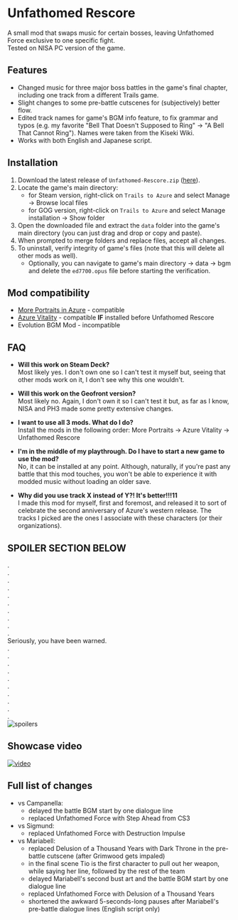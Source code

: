 # Unfathomed Rescore

A small mod that swaps music for certain bosses, leaving Unfathomed Force exclusive to one specific fight.  
Tested on NISA PC version of the game.

## Features
* Changed music for three major boss battles in the game's final chapter, including one track from a different Trails game.
* Slight changes to some pre-battle cutscenes for (subjectively) better flow.
* Edited track names for game's BGM info feature, to fix grammar and typos (e.g. my favorite "Bell That Doesn't Supposed to Ring" → "A Bell That Cannot Ring"). Names were taken from the Kiseki Wiki.
* Works with both English and Japanese script.

## Installation
1. Download the latest release of `Unfathomed-Rescore.zip` ([here](https://github.com/TheShufflingFool/Unfathomed-Rescore/releases/latest)).
2. Locate the game's main directory:
   * for Steam version, right-click on `Trails to Azure` and select Manage → Browse local files
   * for GOG version, right-click on `Trails to Azure` and select Manage installation → Show folder
3. Open the downloaded file and extract the `data` folder into the game's main directory (you can just drag and drop or copy and paste).
4. When prompted to merge folders and replace files, accept all changes.
5. To uninstall, verify integrity of game's files (note that this will delete all other mods as well).
   * Optionally, you can navigate to game's main directory → data → bgm and delete the `ed7700.opus` file before starting the verification.

## Mod compatibility
* [More Portraits in Azure](https://github.com/shinkiseki/MorePortraitsInAzure) - compatible
* [Azure Vitality](https://github.com/Kyuuhachi/Azure-Vitality) - compatible **IF** installed before Unfathomed Rescore
* Evolution BGM Mod - incompatible

## FAQ
* **Will this work on Steam Deck?**  
  Most likely yes. I don't own one so I can't test it myself but, seeing that other mods work on it, I don't see why this one wouldn't.

* **Will this work on the Geofront version?**  
  Most likely no. Again, I don't own it so I can't test it but, as far as I know, NISA and PH3 made some pretty extensive changes.

* **I want to use all 3 mods. What do I do?**  
  Install the mods in the following order: More Portraits → Azure Vitality → Unfathomed Rescore

* **I'm in the middle of my playthrough. Do I have to start a new game to use the mod?**  
  No, it can be installed at any point. Although, naturally, if you're past any battle that this mod touches, you won't be able to experience it with modded music without loading an older save.
  
* **Why did you use track X instead of Y?! It's better!!!11**  
  I made this mod for myself, first and foremost, and released it to sort of celebrate the second anniversary of Azure's western release. The tracks I picked are the ones I associate with these characters (or their organizations).


## SPOILER SECTION BELOW
.  
.  
.  
.  
.  
.  
.  
.  
.  
.  
Seriously, you have been warned.  
.  
.  
.  
.  
.  
.  
.  
.  
.  
.  
![spoilers](https://github.com/user-attachments/assets/32028ea2-950f-4521-a9e0-2b777d0f2d19)

## Showcase video
[![video](https://img.youtube.com/vi/O_HzGR3l4Kk/maxresdefault.jpg)](https://www.youtube.com/watch?v=O_HzGR3l4Kk)

## Full list of changes
* vs Campanella:
  * delayed the battle BGM start by one dialogue line
  * replaced Unfathomed Force with Step Ahead from CS3
* vs Sigmund:
  * replaced Unfathomed Force with Destruction Impulse
* vs Mariabell:
  * replaced Delusion of a Thousand Years with Dark Throne in the pre-battle cutscene (after Grimwood gets impaled)
  * in the final scene Tio is the first character to pull out her weapon, while saying her line, followed by the rest of the team
  * delayed Mariabell's second bust art and the battle BGM start by one dialogue line
  * replaced Unfathomed Force with Delusion of a Thousand Years
  * shortened the awkward 5-seconds-long pauses after Mariabell's pre-battle dialogue lines (English script only)
